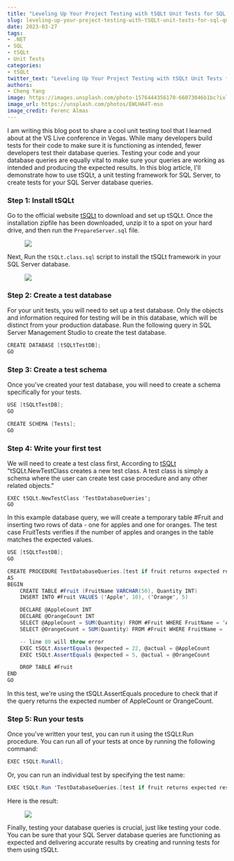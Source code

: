 ```yaml
---
title: "Leveling Up Your Project Testing with tSQLt Unit Tests for SQL Queries"
slug: leveling-up-your-project-testing-with-tSQLt-unit-tests-for-sql-queries
date: 2023-03-27
tags:
- .NET
- SQL
- tSQLt
- Unit Tests
categories:
- tSQLt
twitter_text: "Leveling Up Your Project Testing with tSQLt Unit Tests for SQL Queries"
authors: 
- Cheng Yang
image: https://images.unsplash.com/photo-1576444356170-66073046b1bc?ixlib=rb-4.0.3&ixid=MnwxMjA3fDB8MHxwaG90by1wYWdlfHx8fGVufDB8fHx8&auto=format&fit=crop&w=1170&q=80
image_url: https://unsplash.com/photos/EWLHA4T-mso
image_credit: Ferenc Almas
---
```


I am writing this blog post to share a cool unit testing tool that I learned about at the VS Live conference in Vegas. While many developers build tests for their code to make sure it is functioning as intended, fewer developers test their database queries. Testing your code and your database queries are equally vital to make sure your queries are working as intended and producing the expected results. In this blog article, I'll demonstrate how to use tSQLt, a unit testing framework for SQL Server, to create tests for your SQL Server database queries.

### Step 1: Install tSQLt
Go to the official website [tSQLt](https://tsqlt.org/downloads/) to download and set up tSQLt. Once the installation zipfile has been downloaded, unzip it to a spot on your hard drive, and then run the `PrepareServer.sql` file. 
<figure>
<img src="/images/tsqlt/query1.png" style="max-width: 100%">
</figure>

Next, Run the `tSQLt.class.sql` script to install the tSQLt framework in your SQL Server database.

<figure>
<img src="/images/tsqlt/query2.png" style="max-width: 100%">
</figure>

### Step 2: Create a test database
For your unit tests, you will need to set up a test database. Only the objects and information required for testing will be in this database, which will be distinct from your production database. Run the following query in SQL Server Management Studio to create the test database.

```csharp
CREATE DATABASE [tSQLtTestDB];
GO
```

### Step 3: Create a test schema
Once you've created your test database, you will need to create a schema specifically for your tests.

```csharp
USE [tSQLtTestDB];
GO

CREATE SCHEMA [Tests];
GO
```

### Step 4: Write your first test
We will need to create a test class first, According to [tSQLt](https://tsqlt.org/user-guide/test-creation-and-execution/newtestclass/)
"tSQLt.NewTestClass creates a new test class. A test class is simply a schema where the user can create test case procedure and any other related objects."

```cSharp
EXEC tSQLt.NewTestClass 'TestDatabaseQueries';
GO
```

In this example database query, we will create a temporary table #Fruit and inserting two rows of data - one for apples and one for oranges. The test case FruitTests verifies if the number of apples and oranges in the table matches the expected values.

```csharp
USE [tSQLtTestDB];
GO

CREATE PROCEDURE TestDatabaseQueries.[test if fruit returns expected result]
AS
BEGIN
    CREATE TABLE #Fruit (FruitName VARCHAR(50), Quantity INT)
    INSERT INTO #Fruit VALUES ('Apple', 10), ('Orange', 5)

    DECLARE @AppleCount INT
    DECLARE @OrangeCount INT
    SELECT @AppleCount = SUM(Quantity) FROM #Fruit WHERE FruitName = 'Apple'
    SELECT @OrangeCount = SUM(Quantity) FROM #Fruit WHERE FruitName = 'Orange'

    -- line 80 will throw error
    EXEC tSQLt.AssertEquals @expected = 22, @actual = @AppleCount
    EXEC tSQLt.AssertEquals @expected = 5, @actual = @OrangeCount

    DROP TABLE #Fruit
END
GO

```

In this test, we're using the tSQLt.AssertEquals procedure to check that if the query returns the expected number of AppleCount or OrangeCount.

### Step 5: Run your tests
Once you've written your test, you can run it using the tSQLt.Run procedure. You can run all of your tests at once by running the following command:

```csharp
EXEC tSQLt.RunAll;
```

Or, you can run an individual test by specifying the test name:

```csharp
EXEC tSQLt.Run 'TestDatabaseQueries.[test if fruit returns expected result]';
```

Here is the result: 

<figure>
<img src="/images/tsqlt/query1.png" style="max-width: 100%">
</figure>


Finally, testing your database queries is crucial, just like testing your code. You can be sure that your SQL Server database queries are functioning as expected and delivering accurate results by creating and running tests for them using tSQLt.




